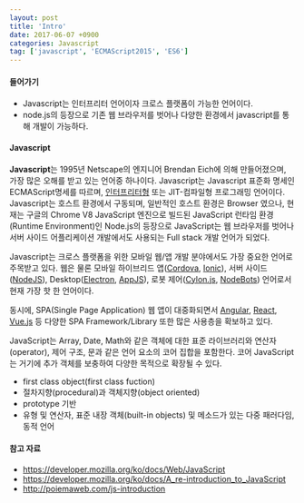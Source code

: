 ```yaml
---
layout: post
title: 'Intro'
date: 2017-06-07 +0900
categories: Javascript
tag: ['javascript', 'ECMAScript2015', 'ES6']
---
```


#### 들어가기

- Javascript는 인터프리터 언어이자 크로스 플랫폼이 가능한 언어이다.
- node.js의 등장으로 기존 웹 브라우저를 벗어나 다양한 환경에서 javascript를 통해 개발이 가능하다.
	
#### Javascript

**Javascript**는 1995년 Netscape의 엔지니어 Brendan Eich에 의해 만들어졌으며, 가장 많은 오해를 받고 있는 언어중 하나이다. Javascript는 Javascript 표준화 명세인 ECMAScript명세를 따르며, [인터프리터형](https://namu.wiki/w/인터프리터) 또는 JIT-컴파일형 프로그래밍 언어이다. Javascript는 호스트 환경에서 구동되며, 일반적인 호스트 환경은 Browser 였으나, 현재는 구글의 Chrome V8 JavaScript 엔진으로 빌드된 JavaScript 런타임 환경(Runtime Environment)인 Node.js의 등장으로 JavaScript는 웹 브라우저를 벗어나 서버 사이드 어플리케이션 개발에서도 사용되는 Full stack 개발 언어가 되었다.

Javascript는 크로스 플랫폼을 위한 모바일 웹/앱 개발 분야에서도 가장 중요한 언어로 주목받고 있다. 웹은 물론 모바일 하이브리드 앱([Cordova](https://cordova.apache.org/), [Ionic](http://ionicframework.com/)), 서버 사이드([NodeJS](https://nodejs.org/en/)), Desktop([Electron](https://electron.atom.io/), [AppJS](http://appjs.com/)), 로봇 제어([Cylon.js](https://cylonjs.com/), [NodeBots](http://nodebots.io/)) 언어로서 현재 가장 핫 한 언어이다. 

동시에, SPA(Single Page Application) 웹 앱이 대중화되면서 [Angular](https://angular.io/), [React](https://facebook.github.io/react/), [Vue.js](https://vuejs.org/) 등 다양한 SPA Framework/Library 또한 많은 사용층을 확보하고 있다.

JavaScript는 Array, Date, Math와 같은 객체에 대한 표준 라이브러리와 연산자(operator), 제어 구조, 문과 같은 언어 요소의 코어 집합을 포함한다. 코어 JavaScript는 거기에 추가 객체를 보충하여 다양한 목적으로 확장될 수 있다.

- first class object(first class fuction)
- 절차지향(procedural)과 객체지향(object oriented) 
- prototype 기반
- 유형 및 연산자, 표준 내장 객체(built-in objects) 및 메소드가 있는 다중 패러다임, 동적 언어

#### 참고 자료

- <https://developer.mozilla.org/ko/docs/Web/JavaScript>
- <https://developer.mozilla.org/ko/docs/A_re-introduction_to_JavaScript>
- <http://poiemaweb.com/js-introduction>
